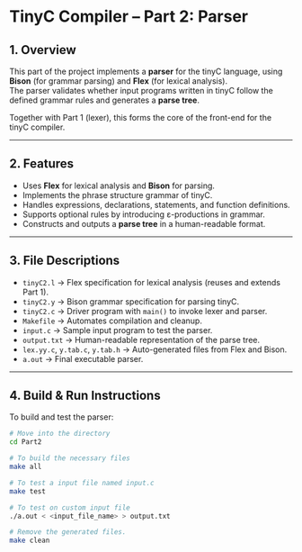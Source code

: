 # TinyC Compiler – Part 2: Parser

## 1. Overview
This part of the project implements a **parser** for the tinyC language, using **Bison** (for grammar parsing) and **Flex** (for lexical analysis).  
The parser validates whether input programs written in tinyC follow the defined grammar rules and generates a **parse tree**.  

Together with Part 1 (lexer), this forms the core of the front-end for the tinyC compiler.

---

## 2. Features
- Uses **Flex** for lexical analysis and **Bison** for parsing.  
- Implements the phrase structure grammar of tinyC.  
- Handles expressions, declarations, statements, and function definitions.  
- Supports optional rules by introducing ε-productions in grammar.  
- Constructs and outputs a **parse tree** in a human-readable format.  

---

## 3. File Descriptions
- `tinyC2.l` → Flex specification for lexical analysis (reuses and extends Part 1).  
- `tinyC2.y` → Bison grammar specification for parsing tinyC.  
- `tinyC2.c` → Driver program with `main()` to invoke lexer and parser.  
- `Makefile` → Automates compilation and cleanup.  
- `input.c` → Sample input program to test the parser.  
- `output.txt` → Human-readable representation of the parse tree.  
- `lex.yy.c`, `y.tab.c`, `y.tab.h` → Auto-generated files from Flex and Bison.  
- `a.out` → Final executable parser.  

---

## 4. Build & Run Instructions
To build and test the parser:
```bash
# Move into the directory
cd Part2

# To build the necessary files
make all

# To test a input file named input.c
make test

# To test on custom input file
./a.out < <input_file_name> > output.txt

# Remove the generated files.
make clean
```